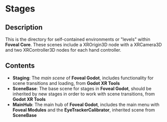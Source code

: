# Stages

## Description

This is the directory for self-contained environments or "levels" within **Foveal Core**.
These scenes include a XROrigin3D node with a XRCamera3D and two XRController3D nodes for each hand controller.

## Contents

- **Staging**: The *main scene* of **Foveal Godot**, includes functionality for scene transitions and loading, from **Godot XR Tools** 
- **SceneBase**: The base scene for stages in **Foveal Godot**, should be inherited by new stages in order to work with scene transitions, from **Godot XR Tools**
- **MainHub**: The main hub of **Foveal Godot**, includes the main menu with **Foveal Modules** and the **EyeTrackerCalibrator**, inherited scene from **SceneBase**